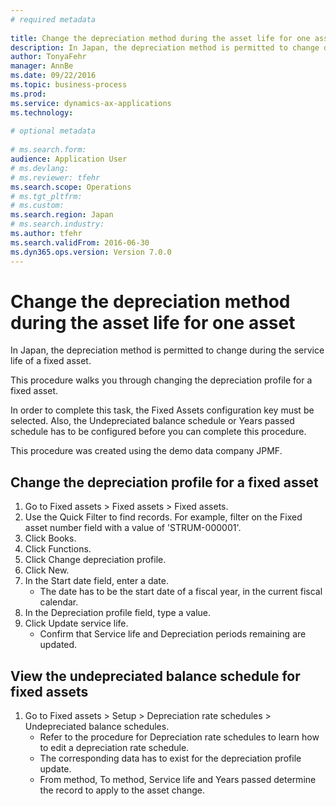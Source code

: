 ```yaml
--- 
# required metadata 
 
title: Change the depreciation method during the asset life for one asset
description: In Japan, the depreciation method is permitted to change during the service life of a fixed asset.This procedure walks you through changing the depreciation profile for a fixed asset.In order to complete this task, the Fixed Assets configuration key must be selected. Also, the Undepreciated balance schedule or Years passed schedule has to be configured before you can complete this procedure.This procedure was created using the demo data company JPMF. 
author: TonyaFehr 
manager: AnnBe 
ms.date: 09/22/2016
ms.topic: business-process 
ms.prod:  
ms.service: dynamics-ax-applications 
ms.technology:  
 
# optional metadata 
 
# ms.search.form:   
audience: Application User 
# ms.devlang:  
# ms.reviewer: tfehr 
ms.search.scope: Operations 
# ms.tgt_pltfrm:  
# ms.custom:  
ms.search.region: Japan
# ms.search.industry: 
ms.author: tfehr 
ms.search.validFrom: 2016-06-30 
ms.dyn365.ops.version: Version 7.0.0 
---
```


# Change the depreciation method during the asset life for one asset

In Japan, the depreciation method is permitted to change during the service life of a fixed asset.

This procedure walks you through changing the depreciation profile for a fixed asset.

In order to complete this task, the Fixed Assets configuration key must be selected. Also, the Undepreciated balance schedule or Years passed schedule has to be configured before you can complete this procedure.

This procedure was created using the demo data company JPMF.


## Change the depreciation profile for a fixed asset
1. Go to Fixed assets > Fixed assets > Fixed assets.
2. Use the Quick Filter to find records. For example, filter on the Fixed asset number field with a value of 'STRUM-000001'.
3. Click Books.
4. Click Functions.
5. Click Change depreciation profile.
6. Click New.
7. In the Start date field, enter a date.
    * The date has to be the start date of a fiscal year, in the current fiscal calendar.
8. In the Depreciation profile field, type a value.
9. Click Update service life.
    * Confirm that Service life and Depreciation periods remaining are updated.

## View the undepreciated balance schedule for fixed assets
1. Go to Fixed assets > Setup > Depreciation rate schedules > Undepreciated balance schedules.
    * Refer to the procedure for Depreciation rate schedules to learn how to edit a depreciation rate schedule.
    * The corresponding data has to exist for the depreciation profile update.
    * From method, To method, Service life and Years passed determine the record to apply to the asset change.

